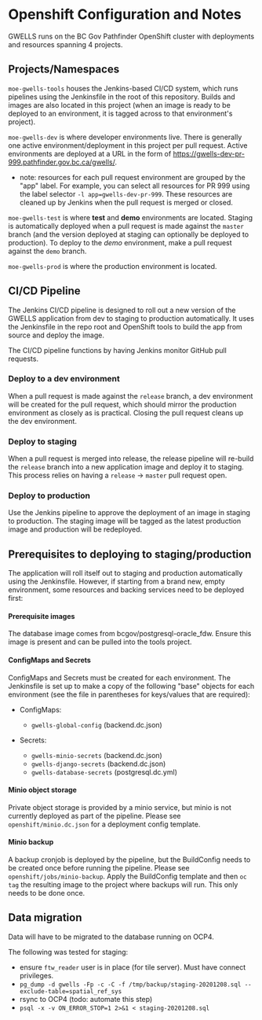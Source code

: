 # Openshift Configuration and Notes

GWELLS runs on the BC Gov Pathfinder OpenShift cluster with deployments and resources spanning 4 projects.

## Projects/Namespaces

`moe-gwells-tools` houses the Jenkins-based CI/CD system, which runs pipelines using the Jenkinsfile in the root of this repository.  Builds and images are also located in this project (when an image is ready to be deployed to an environment, it is tagged across to that environment's project).

`moe-gwells-dev` is where developer environments live.  There is generally one active environment/deployment in this project per pull request.  Active environments are deployed at a URL in the form of https://gwells-dev-pr-999.pathfinder.gov.bc.ca/gwells/.

* note: resources for each pull request environment are grouped by the "app" label. For example, you can select all resources for PR 999 using the label selector `-l app=gwells-dev-pr-999`. These resources are cleaned up by Jenkins when the pull request is merged or closed.

`moe-gwells-test` is where **test** and **demo** environments are located.  Staging is automatically deployed when a pull request is made against the `master` branch (and the version deployed at staging can optionally be deployed to production).  To deploy to the *demo* environment, make a pull request against the `demo` branch.

`moe-gwells-prod` is where the production environment is located.

## CI/CD Pipeline

The Jenkins CI/CD pipeline is designed to roll out a new version of the GWELLS application from dev to staging to production automatically. It uses the Jenkinsfile in the repo root and OpenShift tools to build the app from source and deploy the image.

The CI/CD pipeline functions by having Jenkins monitor GitHub pull requests.

### Deploy to a dev environment

When a pull request is made against the `release` branch, a dev environment will be created for the pull request, which should mirror the production environment as closely as is practical. Closing the pull request cleans up the dev environment.

### Deploy to staging

When a pull request is merged into release, the release pipeline will re-build the `release` branch into a new application image and deploy it to staging. This process relies on having a `release` -> `master` pull request open.

### Deploy to production

Use the Jenkins pipeline to approve the deployment of an image in staging to production. The staging image will be tagged as the latest production image and production will be redeployed.


## Prerequisites to deploying to staging/production

The application will roll itself out to staging and production automatically using the Jenkinsfile. However, if starting from a brand new, empty environment, some resources and backing services need to be deployed first:

#### Prerequisite images

The database image comes from bcgov/postgresql-oracle_fdw. Ensure this image is present and can be pulled into the tools project.

#### ConfigMaps and Secrets

ConfigMaps and Secrets must be created for each environment. The Jenkinsfile is set up to make a copy of the following "base" objects for each environment (see the file in parentheses for keys/values that are required):

* ConfigMaps:
  * `gwells-global-config` (backend.dc.json)

* Secrets:
  * `gwells-minio-secrets` (backend.dc.json)
  * `gwells-django-secrets` (backend.dc.json)
  * `gwells-database-secrets` (postgresql.dc.yml)

#### Minio object storage

Private object storage is provided by a minio service, but minio is not currently deployed as part of the pipeline.  Please see `openshift/minio.dc.json` for a deployment config template.

#### Minio backup 

A backup cronjob is deployed by the pipeline, but the BuildConfig needs to be created once before running the pipeline.  Please see `openshift/jobs/minio-backup`. Apply the BuildConfig template and then `oc tag` the resulting image to the project where backups will run. This only needs to be done once.


## Data migration

Data will have to be migrated to the database running on OCP4.

The following was tested for staging:
* ensure `ftw_reader` user is in place (for tile server).  Must have connect privileges.
* `pg_dump -d gwells -Fp -c -C -f /tmp/backup/staging-20201208.sql --exclude-table=spatial_ref_sys`
* rsync to OCP4 (todo: automate this step)
* `psql -x -v ON_ERROR_STOP=1 2>&1 < staging-20201208.sql`
